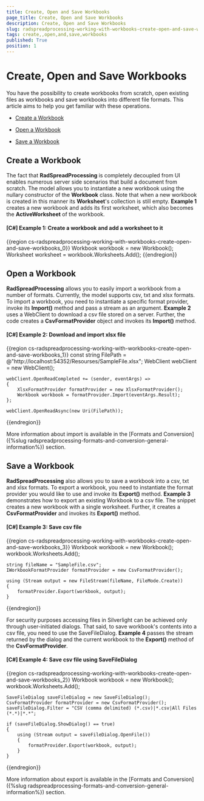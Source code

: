 ```yaml
---
title: Create, Open and Save Workbooks
page_title: Create, Open and Save Workbooks
description: Create, Open and Save Workbooks
slug: radspreadprocessing-working-with-workbooks-create-open-and-save-workbooks
tags: create,,open,and,save,workbooks
published: True
position: 1
---
```


# Create, Open and Save Workbooks



You have the possibility to create workbooks from scratch, open existing files as workbooks and save workbooks into different file formats. This article aims to help you get familiar with these operations.
      

* [Create a Workbook](#create-a-workbook)

* [Open a Workbook](#open-a-workbook)

* [Save a Workbook](#save-a-workbook)

## Create a Workbook

The fact that __RadSpreadProcessing__ is completely decoupled from UI enables numerous server side scenarios that build a document from scratch. The model allows you to instantiate a new workbook using the nullary constructor of the __Workbook__ class. Note that when a new workbook is created in this manner its __Worksheet__'s collection is still empty. __Example 1__ creates a new workbook and adds its first worksheet, which also becomes the __ActiveWorksheet__ of the workbook.
        

#### __[C#] Example 1: Create a workbook and add a worksheet to it__

{{region cs-radspreadprocessing-working-with-workbooks-create-open-and-save-workbooks_0}}
	Workbook workbook = new Workbook();
	Worksheet worksheet = workbook.Worksheets.Add();
{{endregion}}



## Open a Workbook

__RadSpreadProcessing__ allows you to easily import a workbook from a number of formats. Currently, the model supports csv, txt and xlsx formats. To import a workbook, you need to instantiate a specific format provider, invoke its __Import()__ method and pass a stream as an argument. __Example 2__ uses a WebClient to download a csv file stored on a server. Further, the code creates a __CsvFormatProvider__ object and invokes its __Import()__ method.
        

#### __[C#] Example 2: Download and import xlsx file__

{{region cs-radspreadprocessing-working-with-workbooks-create-open-and-save-workbooks_1}}
	const string FilePath = @"http://localhost:54352/Resourses/SampleFile.xlsx";
	WebClient webClient = new WebClient();
	
	webClient.OpenReadCompleted += (sender, eventArgs) =>
	{
	    XlsxFormatProvider formatProvider = new XlsxFormatProvider();
	    Workbook workbook = formatProvider.Import(eventArgs.Result);
	};
	
	webClient.OpenReadAsync(new Uri(FilePath));
{{endregion}}



More information about import is available in the [Formats and Conversion]({%slug radspreadprocessing-formats-and-conversion-general-information%}) section.
        

## Save a Workbook


__RadSpreadProcessing__ also allows you to save a workbook into a csv, txt and xlsx formats. To export a workbook, you need to instantiate the format provider you would like to use and invoke its __Export()__ method. __Example 3__ demonstrates how to export an existing Workbook to a csv file. The snippet creates a new workbook with a single worksheet. Further, it creates a __CsvFormatProvider__ and invokes its __Export()__ method.
          

#### __[C#] Example 3: Save csv file__

{{region cs-radspreadprocessing-working-with-workbooks-create-open-and-save-workbooks_3}}
	Workbook workbook = new Workbook();
	workbook.Worksheets.Add();
	
	string fileName = "SampleFile.csv";
	IWorkbookFormatProvider formatProvider = new CsvFormatProvider();
	
	using (Stream output = new FileStream(fileName, FileMode.Create))
	{
	    formatProvider.Export(workbook, output);
	}
{{endregion}}


For security purposes accessing files in Silverlight can be achieved only through user-initiated dialogs. That said, to save workbook's contents into a csv file, you need to use the SaveFileDialog. __Example 4__ passes the stream returned by the dialog and the current workbook to the __Export()__ method of the __CsvFormatProvider__.
          

#### __[C#] Example 4: Save csv file using SaveFileDialog__

{{region cs-radspreadprocessing-working-with-workbooks-create-open-and-save-workbooks_2}}
	Workbook workbook = new Workbook();
	workbook.Worksheets.Add();
	
	SaveFileDialog saveFileDialog = new SaveFileDialog();
	CsvFormatProvider formatProvider = new CsvFormatProvider();
	saveFileDialog.Filter = "CSV (comma delimited) (*.csv)|*.csv|All Files (*.*)|*.*";
	
	if (saveFileDialog.ShowDialog() == true)
	{
	    using (Stream output = saveFileDialog.OpenFile())
	    {
	        formatProvider.Export(workbook, output);
	    }
	}
{{endregion}}

More information about export is available in the [Formats and Conversion]({%slug radspreadprocessing-formats-and-conversion-general-information%}) section.
        
